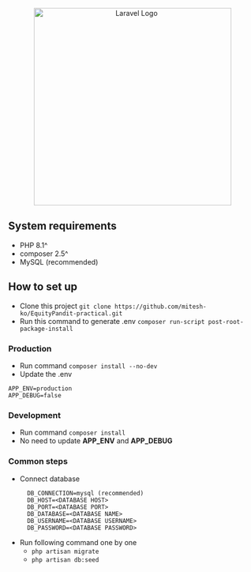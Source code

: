 <p align="center"><a href="https://laravel.com" target="_blank"><img src="https://raw.githubusercontent.com/laravel/art/master/logo-lockup/5%20SVG/2%20CMYK/1%20Full%20Color/laravel-logolockup-cmyk-red.svg" width="400" alt="Laravel Logo"></a></p>


## System requirements
- PHP 8.1^
- composer 2.5^
- MySQL (recommended)

## How to set up
- Clone this project `git clone https://github.com/mitesh-ko/EquityPandit-practical.git`
- Run this command to generate .env `composer run-script post-root-package-install`

### Production
- Run command `composer install --no-dev`
- Update the .env
```
APP_ENV=production
APP_DEBUG=false
```

### Development
- Run command `composer install`
- No need to update **APP_ENV** and **APP_DEBUG**

### Common steps
- Connect database
    ```
      DB_CONNECTION=mysql (recommended)
      DB_HOST=<DATABASE HOST>
      DB_PORT=<DATABASE PORT>
      DB_DATABASE=<DATABASE NAME>
      DB_USERNAME=<DATABASE USERNAME>
      DB_PASSWORD=<DATABASE PASSWORD>
    ```
- Run following command one by one
    - `php artisan migrate`
    - `php artisan db:seed`
